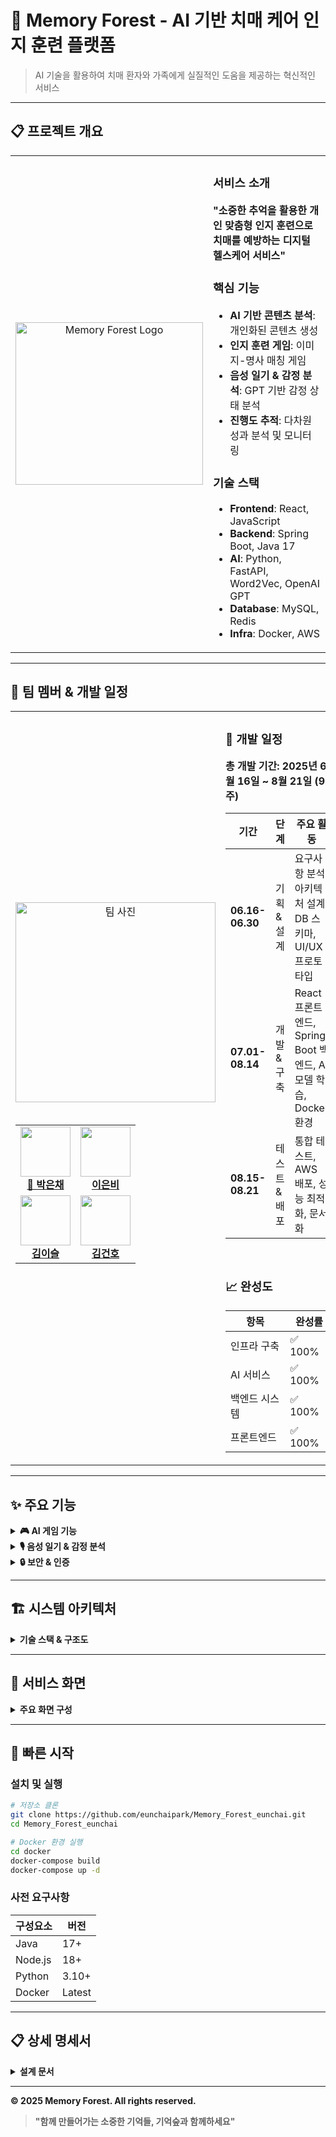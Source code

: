 # 🌳 Memory Forest - AI 기반 치매 케어 인지 훈련 플랫폼

> AI 기술을 활용하여 치매 환자와 가족에게 실질적인 도움을 제공하는 혁신적인 서비스

---

## 📋 프로젝트 개요

<table>
<tr>
<td width="40%">

<div align="center">
<img width="300" height="260" alt="Memory Forest Logo" src="https://github.com/user-attachments/assets/b5b1177a-1a31-42bb-8168-12ea94fe5aa8" />
</div>

</td>
<td width="60%">

### 서비스 소개
**"소중한 추억을 활용한 개인 맞춤형 인지 훈련으로 치매를 예방하는 디지털 헬스케어 서비스"**

### 핵심 기능
- **AI 기반 콘텐츠 분석**: 개인화된 콘텐츠 생성
- **인지 훈련 게임**: 이미지-명사 매칭 게임
- **음성 일기 & 감정 분석**: GPT 기반 감정 상태 분석
- **진행도 추적**: 다차원 성과 분석 및 모니터링

### 기술 스택
- **Frontend**: React, JavaScript
- **Backend**: Spring Boot, Java 17
- **AI**: Python, FastAPI, Word2Vec, OpenAI GPT
- **Database**: MySQL, Redis
- **Infra**: Docker, AWS

</td>
</tr>
</table>

---

## 👥 팀 멤버 & 개발 일정

<table>
<tr>
<td width="35%">

<div align="center">
<img src="https://github.com/user-attachments/assets/24be5165-d2d8-4b54-b6da-14b41abdd4a4" width="320px" alt="팀 사진">
</div>

<br>

<table>
<tr>
<td align="center" width="50%">
<a href="https://github.com/eunchaipark">
<img src="https://avatars.githubusercontent.com/eunchaipark" width="80px;" alt=""><br>
<b>👑 박은채</b>
</a>
</td>
<td align="center" width="50%">
<a href="https://github.com/Potatoeunbi">
<img src="https://avatars.githubusercontent.com/Potatoeunbi" width="80px;" alt=""><br>
<b>이은비</b>
</a>
</td>
</tr>
<tr>
<td align="center" width="50%">
<a href="https://github.com/seulinate">
<img src="https://avatars.githubusercontent.com/seulinate" width="80px;" alt=""><br>
<b>김이슬</b>
</a>
</td>
<td align="center" width="50%">
<a href="https://github.com/gho94">
<img src="https://avatars.githubusercontent.com/gho94" width="80px;" alt=""><br>
<b>김건호</b>
</a>
</td>
</tr>
</table>

</td>
<td width="65%">

### 📅 개발 일정
**총 개발 기간: 2025년 6월 16일 ~ 8월 21일 (9주)**

| 기간 | 단계 | 주요 활동 |
|------|------|-----------|
| **06.16-06.30** | 기획 & 설계 | 요구사항 분석, 아키텍처 설계, DB 스키마, UI/UX 프로토타입 |
| **07.01-08.14** | 개발 & 구축 | React 프론트엔드, Spring Boot 백엔드, AI 모델 학습, Docker 환경 |
| **08.15-08.21** | 테스트 & 배포 | 통합 테스트, AWS 배포, 성능 최적화, 문서화 |

<br>

### 📈 완성도
| 항목 | 완성률 |
|------|--------|
| 인프라 구축 | ✅ 100% |
| AI 서비스 | ✅ 100% |
| 백엔드 시스템 | ✅ 100% |
| 프론트엔드 | ✅ 100% |

</td>
</tr>
</table>

---

## ✨ 주요 기능

<details>
<summary><strong>🎮 AI 게임 기능</strong></summary>

<table>
<tr>
<td width="50%">

### 게임 기능
| 기능 | 설명 |
|------|------|
| 게임 만들기 | 개인 사진 업로드로 맞춤형 게임 생성 |
| AI 오답 생성 | Word2Vec 모델 자동 유사 오답 생성 |
| 난이도별 점수 | 유사도 분석 기반 차등 점수 부여 |
| 실시간 분석 | AI 기반 게임 결과 분석 |

</td>
<td width="50%">

### AI 모델 정보
| 항목 | 내용 |
|------|------|
| 모델 | Word2Vec + Skip-gram |
| 학습 데이터 | 31,000건 (네이버 블로그 & 뉴스) |
| 최적화 | Optuna 하이퍼파라미터 튜닝 |
| 처리 속도 | FastAPI 실시간 응답 |

</td>
</tr>
</table>

</details>

<details>
<summary><strong>🎙️ 음성 일기 & 감정 분석</strong></summary>

<table>
<tr>
<td width="50%">

### 기록 기능
| 기능 | 설명 |
|------|------|
| 음성 일기 | 매일 음성 일기 작성 (1일 1회) |
| 음성 인식 | Web Speech API 음성-텍스트 변환 |
| 감정 추적 | 시간별 감정 변화 패턴 분석 |
| 차트 시각화 | 실시간 감정 상태 차트 |

</td>
<td width="50%">

### AI 분석 정보
| 항목 | 내용 |
|------|------|
| 모델 | OpenAI GPT-5-nano |
| 성능 | GPQA 88.4%, MMMU 84.2% |
| 분석 항목 | 기쁨, 슬픔, 분노, 두려움 등 |
| 출력 형태 | 다차원 감정 점수 |

</td>
</tr>
</table>

</details>

<details>
<summary><strong>🔒 보안 & 인증</strong></summary>

| 보안 기능 | 인증 시스템 |
|-----------|------------|
| CSRF 보호 | JWT 토큰 (Access 15분 + Refresh 2주) |
| 패스워드 암호화 | OAuth2 소셜 로그인 (네이버, 카카오) |
| 권한 관리 | Redis 세션 관리 |
| 보안 헤더 (XSS, 클릭재킹 방지) | Spring Security |

</details>

---

## 🏗️ 시스템 아키텍처

<details>
<summary><strong>기술 스택 & 구조도</strong></summary>

### 기술 스택
<img width="100%" alt="기술 스택" src="https://github.com/user-attachments/assets/a6fe9668-a846-4957-8f9c-67538a8f1c7f" />

### 아키텍처 구조
<img width="100%" alt="시스템 아키텍처" src="https://github.com/user-attachments/assets/46d24a65-2cc8-48c3-a0b6-a424234b808e" />

</details>

---

## 📱 서비스 화면

<details>
<summary><strong>주요 화면 구성</strong></summary>

### 회원가입 & 로그인
| 초기화면 | 소셜 로그인 | 정보 입력 |
|----------|------------|-----------|
| <img width="200" src="https://github.com/user-attachments/assets/898e5c7d-fbef-432a-9b4e-7ca0febe5d1c" /> | <img width="200" src="https://github.com/user-attachments/assets/421056ae-1aff-42e6-a980-591ba6bf89e8" /> | <img width="200" src="https://github.com/user-attachments/assets/a38003e5-b64b-4723-a62d-ffbe32185237" /> |

### 게임 & 음성 일기
| 게임 실행 | 음성 녹음 | 감정 분석 |
|-----------|-----------|-----------|
| <img width="200" src="https://github.com/user-attachments/assets/aa698abd-f88f-48f6-bbe8-871560404ddb" /> | <img width="200" src="https://github.com/user-attachments/assets/c47e346a-5a5d-469f-a7de-346b3fc99cf1" /> | <img width="200" src="https://github.com/user-attachments/assets/901265ae-922b-4744-9d81-1724f89a326e" /> |

### PDF 보고서
| 게임 결과 | 감정 분석 | 종합 리포트 |
|-----------|-----------|-------------|
| <img width="200" src="https://github.com/user-attachments/assets/f68f158f-66e0-4058-bd85-5ff71ea00d3b" /> | <img width="200" src="https://github.com/user-attachments/assets/3dc54d8a-41cd-4f09-9830-6411256841f1" /> | <img width="200" src="https://github.com/user-attachments/assets/c1e30462-cadb-4b93-a978-db4b3ca73459" /> |

</details>

---

## 🚀 빠른 시작

### 설치 및 실행

```bash
# 저장소 클론
git clone https://github.com/eunchaipark/Memory_Forest_eunchai.git
cd Memory_Forest_eunchai

# Docker 환경 실행
cd docker
docker-compose build
docker-compose up -d
```

### 사전 요구사항
| 구성요소 | 버전 |
|----------|------|
| Java | 17+ |
| Node.js | 18+ |
| Python | 3.10+ |
| Docker | Latest |

---

## 📋 상세 명세서

<details>
<summary><strong>설계 문서</strong></summary>

| 문서 종류 | 링크 |
|-----------|------|
| 유스케이스 명세서 | [📋 상세보기](https://github.com/user-attachments/assets/5111b43b-fed5-4349-b7a0-5827dd251172) |
| 기능 명세서 | [📋 상세보기](https://github.com/user-attachments/assets/532eb12e-7a16-4b38-b5cf-3fd1c3f6f74b) |
| ERD 명세서 | [📋 상세보기](https://github.com/user-attachments/assets/b1443d7b-ff15-412a-bd7a-f7e0a0ec78f0) |

</details>

---

**© 2025 Memory Forest. All rights reserved.**

> **"함께 만들어가는 소중한 기억들, 기억숲과 함께하세요"**
